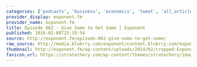 ```yaml
---
categories: ['podcasts', 'business', 'economics', 'tweet', 'all_articles']
provider_display: exponent.fm
provider_name: exponent.fm
title: Episode 062 - Give Some to Get Some | Exponent
published: 2016-01-08T15:19:54
source: http://exponent.fm/episode-062-give-some-to-get-some/
raw_source: http://media.blubrry.com/exponent/content.blubrry.com/exponent/exponent62.mp3
thumbnail: http://exponent.fm/wp-content/uploads/2014/02/cropped-Exponent-header.png
favicon_url: https://stratechery.com/wp-content/themes/stratechery/images/StratecheryLogo-5757.png
---
```

